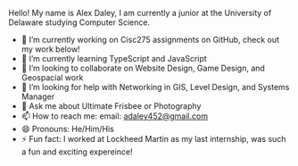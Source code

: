 Hello! My name is Alex Daley, I am currently a junior at the University of Delaware studying Computer Science.

- 🔭 I’m currently working on Cisc275 assignments on GitHub, check out my work below!
- 🌱 I’m currently learning TypeScript and JavaScript
- 👯 I’m looking to collaborate on Website Design, Game Design, and Geospacial work
- 🤔 I’m looking for help with Networking in GIS, Level Design, and Systems Manager
- 💬 Ask me about Ultimate Frisbee or Photography
- 📫 How to reach me: email: adaley452@gmail.com
- 😄 Pronouns: He/Him/His
- ⚡ Fun fact: I worked at Lockheed Martin as my last internship, was such a fun and exciting expereince!
